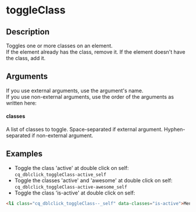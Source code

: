 # toggleClass

## Description

Toggles one or more classes on an element.  
If the element already has the class, remove it.
If the element doesn't have the class, add it.

## Arguments

If you use external arguments, use the argument's name.  
If you use non-external arguments, use the order of the arguments as written here:

#### classes

A list of classes to toggle.
Space-separated if external argument.
Hyphen-separated if non-external argument.


## Examples

- Toggle the class 'active' at double click on self: `cq_dblclick_toggleClass-active_self`
- Toggle the classes 'active' and 'awesome' at double click on self: `cq_dblclick_toggleClass-active-awesome_self`
- Toggle the class 'is-active' at double click on self:
```html
<li class="cq_dblclick_toggleClass--_self" data-classes="is-active">Menu Item</li>
```